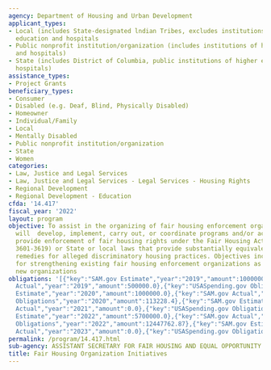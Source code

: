 ```yaml
---
agency: Department of Housing and Urban Development
applicant_types:
- Local (includes State-designated lndian Tribes, excludes institutions of higher
  education and hospitals
- Public nonprofit institution/organization (includes institutions of higher education
  and hospitals)
- State (includes District of Columbia, public institutions of higher education and
  hospitals)
assistance_types:
- Project Grants
beneficiary_types:
- Consumer
- Disabled (e.g. Deaf, Blind, Physically Disabled)
- Homeowner
- Individual/Family
- Local
- Mentally Disabled
- Public nonprofit institution/organization
- State
- Women
categories:
- Law, Justice and Legal Services
- Law, Justice and Legal Services - Legal Services - Housing Rights
- Regional Development
- Regional Development - Education
cfda: '14.417'
fiscal_year: '2022'
layout: program
objective: To assist in the organizing of fair housing enforcement organizations that
  will  develop, implement, carry out, or coordinate programs and/or activities that
  provide enforcement of fair housing rights under the Fair Housing Act; (42 U.S.C.
  3601-3619) or State or local laws that provide substantially equivalent rights and
  remedies for alleged discriminatory housing practices. Objectives include provisions
  for strengthening existing fair housing enforcement organizations as well as establishing
  new organizations
obligations: '[{"key":"SAM.gov Estimate","year":"2019","amount":1000000.0},{"key":"SAM.gov
  Actual","year":"2019","amount":500000.0},{"key":"USASpending.gov Obligations","year":"2019","amount":500000.0},{"key":"SAM.gov
  Estimate","year":"2020","amount":1000000.0},{"key":"SAM.gov Actual","year":"2020","amount":750000.0},{"key":"USASpending.gov
  Obligations","year":"2020","amount":113228.4},{"key":"SAM.gov Estimate","year":"2021","amount":2250000.0},{"key":"SAM.gov
  Actual","year":"2021","amount":0.0},{"key":"USASpending.gov Obligations","year":"2021","amount":66406.13},{"key":"SAM.gov
  Estimate","year":"2022","amount":5700000.0},{"key":"SAM.gov Actual","year":"2022","amount":0.0},{"key":"USASpending.gov
  Obligations","year":"2022","amount":12447762.87},{"key":"SAM.gov Estimate","year":"2023","amount":7400000.0},{"key":"SAM.gov
  Actual","year":"2023","amount":0.0},{"key":"USASpending.gov Obligations","year":"2023","amount":9829341.0}]'
permalink: /program/14.417.html
sub-agency: ASSISTANT SECRETARY FOR FAIR HOUSING AND EQUAL OPPORTUNITY
title: Fair Housing Organization Initiatives
---
```

